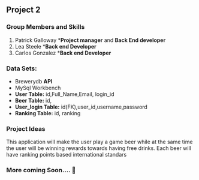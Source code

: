 ## Project 2

### Group Members and Skills
1. Patrick Galloway
***Project manager** and **Back End developer**	
2. Lea Steele
***Back end Developer**
3. Carlos Gonzalez
***Back end Developer**


### Data Sets:

* Brewerydb **API**
* MySql Workbench 
* **User Table:** id,Full_Name,Email, login_id
* **Beer Table:** id, 
* **User_login Table:** id(FK),user_id,username,password
* **Ranking Table:** id, ranking


### Project Ideas

This application will make the user play a game beer while at the same time the user will be winning rewards towards having free drinks. Each beer will have ranking points based international standars

### More coming Soon.... :beer:
